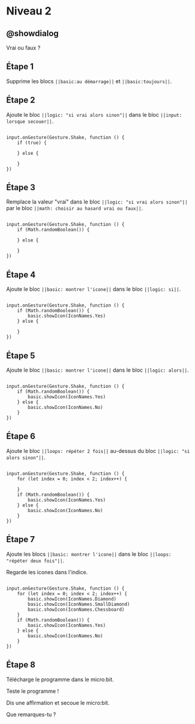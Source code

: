# Niveau 2

## @showdialog

Vrai ou faux ?

## Étape 1

Supprime les blocs ``||basic:au démarrage||`` et ``||basic:toujours||``.

## Étape 2

Ajoute le bloc ``||logic: "si vrai alors sinon"||`` dans le bloc ``||input: lorsque secouer||``.

```blocks

input.onGesture(Gesture.Shake, function () {
    if (true) {
    	
    } else {
    	
    }
})

```

## Étape 3

Remplace la valeur "vrai" dans le bloc ``||logic: "si vrai alors sinon"||`` par le bloc ``||math: choisir au hasard vrai ou faux||``.

```blocks

input.onGesture(Gesture.Shake, function () {
    if (Math.randomBoolean()) {
    	
    } else {
    	
    }
})

```

## Étape 4

Ajoute le bloc ``||basic: montrer l'icone||`` dans le bloc ``||logic: si||``.

```blocks

input.onGesture(Gesture.Shake, function () {
    if (Math.randomBoolean()) {
        basic.showIcon(IconNames.Yes)
    } else {
    	
    }
})

```

## Étape 5

Ajoute le bloc ``||basic: montrer l'icone||`` dans le bloc ``||logic: alors||``.

```blocks

input.onGesture(Gesture.Shake, function () {
    if (Math.randomBoolean()) {
        basic.showIcon(IconNames.Yes)
    } else {
        basic.showIcon(IconNames.No)
    }
})

```

## Étape 6

Ajoute le bloc ``||loops: répéter 2 fois||`` au-dessus du bloc ``||logic: "si alors sinon"||``.

```blocks

input.onGesture(Gesture.Shake, function () {
    for (let index = 0; index < 2; index++) {
    	
    }
    if (Math.randomBoolean()) {
        basic.showIcon(IconNames.Yes)
    } else {
        basic.showIcon(IconNames.No)
    }
})

```

## Étape 7



Ajoute les blocs ``||basic: montrer l'icone||`` dans le bloc ``||loops: "répéter deux fois"||``.

Regarde les icones dans l'indice.

```blocks

input.onGesture(Gesture.Shake, function () {
    for (let index = 0; index < 2; index++) {
        basic.showIcon(IconNames.Diamond)
        basic.showIcon(IconNames.SmallDiamond)
        basic.showIcon(IconNames.Chessboard)
    }
    if (Math.randomBoolean()) {
        basic.showIcon(IconNames.Yes)
    } else {
        basic.showIcon(IconNames.No)
    }
})

```

## Étape 8

Télécharge le programme dans le micro:bit.

Teste le programme !

Dis une affirmation et secoue le micro:bit.

Que remarques-tu ?
